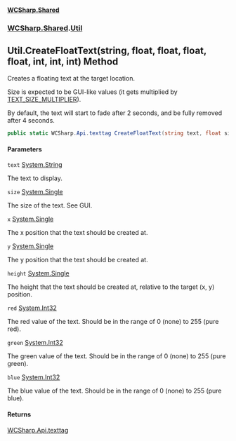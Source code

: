 #### [WCSharp.Shared](README.md 'README')
### [WCSharp.Shared](WCSharp.Shared.md 'WCSharp.Shared').[Util](WCSharp.Shared.Util.md 'WCSharp.Shared.Util')

## Util.CreateFloatText(string, float, float, float, float, int, int, int) Method

Creates a floating text at the target location.  
  
Size is expected to be GUI-like values (it gets multiplied by [TEXT_SIZE_MULTIPLIER](WCSharp.Shared.Util.TEXT_SIZE_MULTIPLIER.md 'WCSharp.Shared.Util.TEXT_SIZE_MULTIPLIER')).  
  
By default, the text will start to fade after 2 seconds, and be fully removed after 4 seconds.

```csharp
public static WCSharp.Api.texttag CreateFloatText(string text, float size, float x, float y, float height, int red, int green, int blue);
```
#### Parameters

<a name='WCSharp.Shared.Util.CreateFloatText(string,float,float,float,float,int,int,int).text'></a>

`text` [System.String](https://docs.microsoft.com/en-us/dotnet/api/System.String 'System.String')

The text to display.

<a name='WCSharp.Shared.Util.CreateFloatText(string,float,float,float,float,int,int,int).size'></a>

`size` [System.Single](https://docs.microsoft.com/en-us/dotnet/api/System.Single 'System.Single')

The size of the text. See GUI.

<a name='WCSharp.Shared.Util.CreateFloatText(string,float,float,float,float,int,int,int).x'></a>

`x` [System.Single](https://docs.microsoft.com/en-us/dotnet/api/System.Single 'System.Single')

The x position that the text should be created at.

<a name='WCSharp.Shared.Util.CreateFloatText(string,float,float,float,float,int,int,int).y'></a>

`y` [System.Single](https://docs.microsoft.com/en-us/dotnet/api/System.Single 'System.Single')

The y position that the text should be created at.

<a name='WCSharp.Shared.Util.CreateFloatText(string,float,float,float,float,int,int,int).height'></a>

`height` [System.Single](https://docs.microsoft.com/en-us/dotnet/api/System.Single 'System.Single')

The height that the text should be created at, relative to the target (x, y) position.

<a name='WCSharp.Shared.Util.CreateFloatText(string,float,float,float,float,int,int,int).red'></a>

`red` [System.Int32](https://docs.microsoft.com/en-us/dotnet/api/System.Int32 'System.Int32')

The red value of the text. Should be in the range of 0 (none) to 255 (pure red).

<a name='WCSharp.Shared.Util.CreateFloatText(string,float,float,float,float,int,int,int).green'></a>

`green` [System.Int32](https://docs.microsoft.com/en-us/dotnet/api/System.Int32 'System.Int32')

The green value of the text. Should be in the range of 0 (none) to 255 (pure green).

<a name='WCSharp.Shared.Util.CreateFloatText(string,float,float,float,float,int,int,int).blue'></a>

`blue` [System.Int32](https://docs.microsoft.com/en-us/dotnet/api/System.Int32 'System.Int32')

The blue value of the text. Should be in the range of 0 (none) to 255 (pure blue).

#### Returns
[WCSharp.Api.texttag](https://docs.microsoft.com/en-us/dotnet/api/WCSharp.Api.texttag 'WCSharp.Api.texttag')